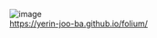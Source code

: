![image](https://github.com/yerin-joo-ba/folium/assets/137148103/52762e74-eed8-4f92-9e97-353d2318912a)<br>
https://yerin-joo-ba.github.io/folium/

